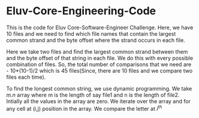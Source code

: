 # Eluv-Core-Engineering-Code

This is the code for Eluv Core-Software-Engineer Challenge. Here, we have 10 files and we need to find which file names that contain the largest common strand and the byte offset where the strand occurs in each file. 

Here we take two files and find the largest common strand between them and the byte offset of that string in each file. We do this with every possible combination of files. So, the total number of comparisons that we need are - 10*(10-1)/2 which is 45 files(Since, there are 10 files and we compare two files each time).

To find the longest common string, we use dynamic programming. We take *m.n* array where m is the length of say file1 and n is the length of file2. Intially all the values in the array are zero. We iterate over the array and for any cell at (i,j) position in the array. We compare the letter at $i^{th}$
